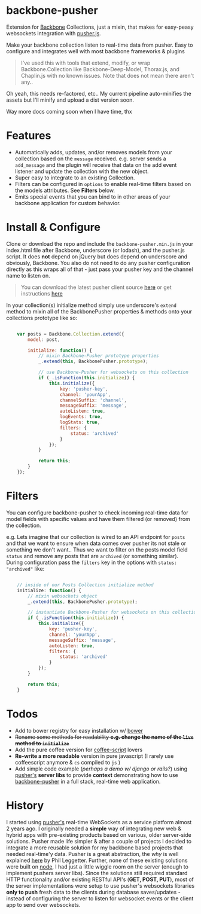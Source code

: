 backbone-pusher
===============

Extension for [Backbone](http://www.backbonejs.org) Collections, just a mixin, that makes for easy-peasy websockets integration with [pusher.js](http://www.pusher.com). 

Make your backbone collection listen to real-time data from pusher. Easy to configure and integrates well with most backbone frameworks & plugins

> I've used this with tools that extend, modify, or wrap Backbone.Collection like Backbone-Deep-Model, Thorax.js, and Chaplin.js with no known issues. Note that does not mean there aren't any.. 

Oh yeah, this needs re-factored, etc.. My current pipeline auto-minifies the assets but I'll minify and upload a dist version soon.

Way more docs coming soon when I have time, thx

Features
========

+ Automatically adds, updates, and/or removes models from your collection based on the `message` received. e.g. server sends a `add_message` and the plugin will receive that data on the add event listener and update the collection with the new object.
+ Super easy to integrate to an existing Collection. 
+ Filters can be configured in `options` to enable real-time filters based on the models attributes. See __Filters__ below. 
+ Emits special events that you can bind to in other areas of your backbone application for custom behavior.


Install & Configure
===================

Clone or download the repo and include the `backbone-pusher.min.js` in your index.html file after Backbone, underscore (or lodash), and the pusher.js script. It does **not** depend on jQuery but does depend on underscore and obviously, Backbone. You also do not need to do any pusher configuration directly as this wraps all of that - just pass your pusher key and the channel name to listen on.

> You can download the latest pusher client source [here](https://github.com/pusher/pusher-js/blob/master/dist/pusher.min.js) or get instructions [here](http://pusher.com/docs) 

In your collection(s) initialize method simply use underscore's `extend` method to mixin all of the BackbonePusher properties & methods onto your collections prototype like so:

```javascript

	var posts = Backbone.Collection.extend({
        model: post,

        initialize: function() {
            // mixin Backbone-Pusher prototype properties
            _.extend(this, BackbonePusher.prototype);

            // use Backbone-Pusher for websockets on this collection
            if (_.isFunction(this.initialize)) {
                this.initialize({
                    key: 'pusher-key',
                    channel: 'yourApp',
                    channelSuffix: 'channel',
                    messageSuffix: 'message',
                    autoListen: true,
                    logEvents: true,
                    logStats: true,
                    filters: {
                        status: 'archived'
                    }
                });
            }

            return this;
        }
    });

```


Filters
=======

You can configure backbone-pusher to check incoming real-time data for model fields with specific values and have them filtered (or removed) from the collection. 

e.g. Lets imagine that our collection is wired to an API endpoint for `posts` and that we want to ensure when data comes over pusher its not stale or something we don't want.. Thus we want to filter on the posts model field `status` and remove any posts that are `archived` (or something similar). During configuration pass the `filters` key in the options with `status: "archived"` like:

```javascript

	// inside of our Posts Collection initialize method
	initialize: function() {
        // mixin websockets object
        _.extend(this, BackbonePusher.prototype);

        // instantiate Backbone-Pusher for websockets on this collection
        if (_.isFunction(this.initialize)) {
            this.initialize({
                key: 'pusher-key',
                channel: 'yourApp',
                messageSuffix: 'message',
                autoListen: true,
                filters: {
                    status: 'archived'
                }
            });
        }

        return this;
    }

```

Todos
=====

+ Add to bower registry for easy installation w/ [bower](http://bower.io/)
+ ~~Rename some methods for readability __e.g. change the name of the `live` method to `initialize`__~~
+ Add the pure coffee version for [coffee-script](http://coffeescript.org/) lovers
+ __Re-write a more readable__ version in pure javascript (I rarely use coffeescript anymore & `cs` compiled to `js` )
+ Add simple code example (_perhaps a demo w/ django or rails?_) using [pusher's](http://www.pusher.com) __server libs__ to provide  __context__ demonstrating how to use [backbone-pusher](https://github.com/AndrewJHart/backbone-pusher) in a full stack, real-time web application.


History
=======

I started using [pusher's](http://www.pusher.com) real-time WebSockets as a service platform almost 2 years ago. I originally needed a **simple** way of integrating new web & hybrid apps with pre-existing products based on various, older server-side solutions. Pusher made life simpler & after a couple of projects I decided to integrate a more reusable solution for my backbone based projects that needed real-time'y data. Pusher is a great abstraction, the *why* is well explained [here](http://www.leggetter.co.uk/pusher/pusher-presentations/why_use_pusher.html#1) by Phil Leggetter. Further, none of these existing solutions were built on [node](http://www.nodejs.org), I had just a little wiggle room on the server (enough to implement pushers server libs). Since the solutions still required standard HTTP functionality and/or existing RESTful API's (__GET, POST, PUT__), most of the server implementations were setup to use pusher's websockets libraries __only to push__ fresh data to the clients during database saves/updates - instead of configuring the server to listen for websocket events or the client app to send over websockets.  